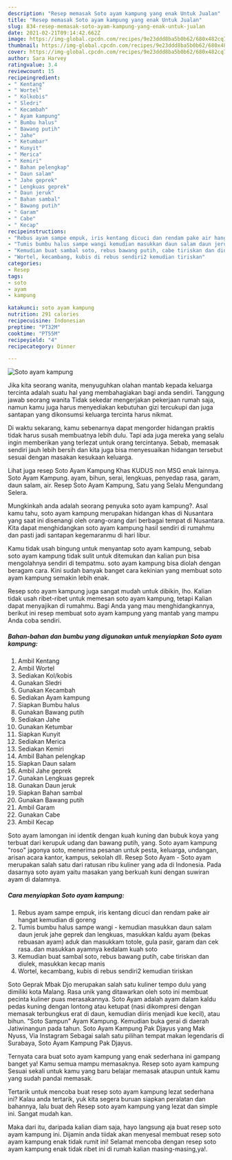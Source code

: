 ```yaml
---
description: "Resep memasak Soto ayam kampung yang enak Untuk Jualan"
title: "Resep memasak Soto ayam kampung yang enak Untuk Jualan"
slug: 834-resep-memasak-soto-ayam-kampung-yang-enak-untuk-jualan
date: 2021-02-21T09:14:42.662Z
image: https://img-global.cpcdn.com/recipes/9e23ddd8ba5b0b62/680x482cq70/soto-ayam-kampung-foto-resep-utama.jpg
thumbnail: https://img-global.cpcdn.com/recipes/9e23ddd8ba5b0b62/680x482cq70/soto-ayam-kampung-foto-resep-utama.jpg
cover: https://img-global.cpcdn.com/recipes/9e23ddd8ba5b0b62/680x482cq70/soto-ayam-kampung-foto-resep-utama.jpg
author: Sara Harvey
ratingvalue: 3.4
reviewcount: 15
recipeingredient:
- " Kentang"
- " Wortel"
- " Kolkobis"
- " Sledri"
- " Kecambah"
- " Ayam kampung"
- " Bumbu halus"
- " Bawang putih"
- " Jahe"
- " Ketumbar"
- " Kunyit"
- " Merica"
- " Kemiri"
- " Bahan pelengkap"
- " Daun salam"
- " Jahe geprek"
- " Lengkuas geprek"
- " Daun jeruk"
- " Bahan sambal"
- " Bawang putih"
- " Garam"
- " Cabe"
- " Kecap"
recipeinstructions:
- "Rebus ayam sampe empuk, iris kentang dicuci dan rendam pake air hangat kemudian di goreng"
- "Tumis bumbu halus sampe wangi kemudian masukkan daun salam daun jeruk jahe geprek dan lengkuas, masukkan kaldu ayam (bekas rebuasan ayam) aduk dan masukkam totole, gula pasir, garam dan cek rasa..dan masukkan ayamnya kedalam kuah soto"
- "Kemudian buat sambal soto, rebus bawang putih, cabe tiriskan dan diulek, masukkan kecap manis"
- "Wortel, kecambang, kubis di rebus sendiri2 kemudian tiriskan"
categories:
- Resep
tags:
- soto
- ayam
- kampung

katakunci: soto ayam kampung 
nutrition: 291 calories
recipecuisine: Indonesian
preptime: "PT32M"
cooktime: "PT55M"
recipeyield: "4"
recipecategory: Dinner

---
```



![Soto ayam kampung](https://img-global.cpcdn.com/recipes/9e23ddd8ba5b0b62/680x482cq70/soto-ayam-kampung-foto-resep-utama.jpg)

Jika kita seorang wanita, menyuguhkan olahan mantab kepada keluarga tercinta adalah suatu hal yang membahagiakan bagi anda sendiri. Tanggung jawab seorang  wanita Tidak sekedar mengerjakan pekerjaan rumah saja, namun kamu juga harus menyediakan kebutuhan gizi tercukupi dan juga santapan yang dikonsumsi keluarga tercinta harus nikmat.

Di waktu  sekarang, kamu sebenarnya dapat mengorder hidangan praktis tidak harus susah membuatnya lebih dulu. Tapi ada juga mereka yang selalu ingin memberikan yang terlezat untuk orang tercintanya. Sebab, memasak sendiri jauh lebih bersih dan kita juga bisa menyesuaikan hidangan tersebut sesuai dengan masakan kesukaan keluarga. 

Lihat juga resep Soto Ayam Kampung Khas KUDUS non MSG enak lainnya. Soto Ayam Kampung. ayam, bihun, serai, lengkuas, penyedap rasa, garam, daun salam, air. Resep Soto Ayam Kampung, Satu yang Selalu Mengundang Selera.

Mungkinkah anda adalah seorang penyuka soto ayam kampung?. Asal kamu tahu, soto ayam kampung merupakan hidangan khas di Nusantara yang saat ini disenangi oleh orang-orang dari berbagai tempat di Nusantara. Kita dapat menghidangkan soto ayam kampung hasil sendiri di rumahmu dan pasti jadi santapan kegemaranmu di hari libur.

Kamu tidak usah bingung untuk menyantap soto ayam kampung, sebab soto ayam kampung tidak sulit untuk ditemukan dan kalian pun bisa mengolahnya sendiri di tempatmu. soto ayam kampung bisa diolah dengan beragam cara. Kini sudah banyak banget cara kekinian yang membuat soto ayam kampung semakin lebih enak.

Resep soto ayam kampung juga sangat mudah untuk dibikin, lho. Kalian tidak usah ribet-ribet untuk memesan soto ayam kampung, tetapi Kalian dapat menyajikan di rumahmu. Bagi Anda yang mau menghidangkannya, berikut ini resep membuat soto ayam kampung yang mantab yang mampu Anda coba sendiri.

<!--inarticleads1-->

##### Bahan-bahan dan bumbu yang digunakan untuk menyiapkan Soto ayam kampung:

1. Ambil  Kentang
1. Ambil  Wortel
1. Sediakan  Kol/kobis
1. Gunakan  Sledri
1. Gunakan  Kecambah
1. Sediakan  Ayam kampung
1. Siapkan  Bumbu halus
1. Gunakan  Bawang putih
1. Sediakan  Jahe
1. Gunakan  Ketumbar
1. Siapkan  Kunyit
1. Sediakan  Merica
1. Sediakan  Kemiri
1. Ambil  Bahan pelengkap
1. Siapkan  Daun salam
1. Ambil  Jahe geprek
1. Gunakan  Lengkuas geprek
1. Gunakan  Daun jeruk
1. Siapkan  Bahan sambal
1. Gunakan  Bawang putih
1. Ambil  Garam
1. Gunakan  Cabe
1. Ambil  Kecap


Soto ayam lamongan ini identik dengan kuah kuning dan bubuk koya yang terbuat dari kerupuk udang dan bawang putih, yang. Soto ayam kampung &#34;roso&#34; jagonya soto, menerima pesanan untuk pesta, keluarga, undangan, arisan acara kantor, kampus, sekolah dll. Resep Soto Ayam - Soto ayam merupakan salah satu dari ratusan ribu kuliner yang ada di Indonesia. Pada dasarnya soto ayam yaitu masakan yang berkuah kuni dengan suwiran ayam di dalamnya. 

<!--inarticleads2-->

##### Cara menyiapkan Soto ayam kampung:

1. Rebus ayam sampe empuk, iris kentang dicuci dan rendam pake air hangat kemudian di goreng
1. Tumis bumbu halus sampe wangi - kemudian masukkan daun salam daun jeruk jahe geprek dan lengkuas, masukkan kaldu ayam (bekas rebuasan ayam) aduk dan masukkam totole, gula pasir, garam dan cek rasa..dan masukkan ayamnya kedalam kuah soto
1. Kemudian buat sambal soto, rebus bawang putih, cabe tiriskan dan diulek, masukkan kecap manis
1. Wortel, kecambang, kubis di rebus sendiri2 kemudian tiriskan


Soto Geprak Mbak Djo merupakan salah satu kuliner tempo dulu yang dimiliki kota Malang. Rasa unik yang ditawarkan oleh soto ini membuat pecinta kuliner puas merasakannya. Soto Ayam adalah ayam dalam kaldu pedas kuning dengan lontong atau ketupat (nasi dikompresi dengan memasak terbungkus erat di daun, kemudian diiris menjadi kue kecil), atau bihun. &#34;Soto Sampun&#34; Ayam Kampung. Kemudian buka gerai di daerah Jatiwinangun pada tahun. Soto Ayam Kampung Pak Djayus yang Mak Nyuss, Via Instagram Sebagai salah satu pilihan tempat makan legendaris di Surabaya, Soto Ayam Kampung Pak Djayus. 

Ternyata cara buat soto ayam kampung yang enak sederhana ini gampang banget ya! Kamu semua mampu memasaknya. Resep soto ayam kampung Sesuai sekali untuk kamu yang baru belajar memasak ataupun untuk kamu yang sudah pandai memasak.

Tertarik untuk mencoba buat resep soto ayam kampung lezat sederhana ini? Kalau anda tertarik, yuk kita segera buruan siapkan peralatan dan bahannya, lalu buat deh Resep soto ayam kampung yang lezat dan simple ini. Sangat mudah kan. 

Maka dari itu, daripada kalian diam saja, hayo langsung aja buat resep soto ayam kampung ini. Dijamin anda tiidak akan menyesal membuat resep soto ayam kampung enak tidak rumit ini! Selamat mencoba dengan resep soto ayam kampung enak tidak ribet ini di rumah kalian masing-masing,ya!.

